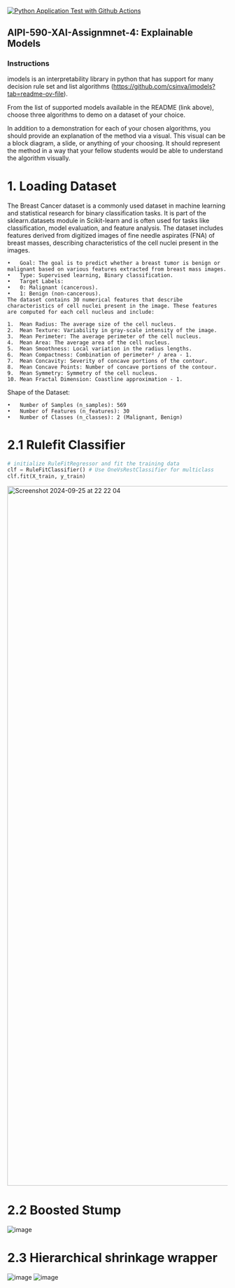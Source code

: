[![Python Application Test with Github Actions](https://github.com/BobZhang26/Bob_PythonTemplate1/actions/workflows/cicd.yml/badge.svg)](https://github.com/BobZhang26/Bob_PythonTemplate1/actions/workflows/cicd.yml)
## AIPI-590-XAI-Assignmnet-4: Explainable Models
### Instructions
imodels is an interpretability library in python that has support for many decision rule set and list algorithms (https://github.com/csinva/imodels?tab=readme-ov-file). 

From the list of supported models available in the README (link above), choose three algorithms to demo on a dataset of your choice. 

In addition to a demonstration for each of your chosen algorithms, you should provide an explanation of the method via a visual. This visual can be a block diagram, a slide, or anything of your choosing. It should represent the method in a way that your fellow students would be able to understand the algorithm visually.

# 1. Loading Dataset
The Breast Cancer dataset is a commonly used dataset in machine learning and statistical research for binary classification tasks. It is part of the sklearn.datasets module in Scikit-learn and is often used for tasks like classification, model evaluation, and feature analysis. The dataset includes features derived from digitized images of fine needle aspirates (FNA) of breast masses, describing characteristics of the cell nuclei present in the images.


	•	Goal: The goal is to predict whether a breast tumor is benign or malignant based on various features extracted from breast mass images.
	•	Type: Supervised learning, Binary classification.
	•	Target Labels:
	•	0: Malignant (cancerous).
	•	1: Benign (non-cancerous).
	The dataset contains 30 numerical features that describe characteristics of cell nuclei present in the image. These features are computed for each cell nucleus and include:

	1.	Mean Radius: The average size of the cell nucleus.
	2.	Mean Texture: Variability in gray-scale intensity of the image.
	3.	Mean Perimeter: The average perimeter of the cell nucleus.
	4.	Mean Area: The average area of the cell nucleus.
	5.	Mean Smoothness: Local variation in the radius lengths.
	6.	Mean Compactness: Combination of perimeter² / area - 1.
	7.	Mean Concavity: Severity of concave portions of the contour.
	8.	Mean Concave Points: Number of concave portions of the contour.
	9.	Mean Symmetry: Symmetry of the cell nucleus.
	10.	Mean Fractal Dimension: Coastline approximation - 1.
Shape of the Dataset:

	•	Number of Samples (n_samples): 569
	•	Number of Features (n_features): 30
	•	Number of Classes (n_classes): 2 (Malignant, Benign)

# 2.1 Rulefit Classifier
```python
# initialize RuleFitRegressor and fit the training data
clf = RuleFitClassifier() # Use OneVsRestClassifier for multiclass
clf.fit(X_train, y_train)
```
<img width="1601" alt="Screenshot 2024-09-25 at 22 22 04" src="https://github.com/user-attachments/assets/4c59edd9-7d82-478b-8841-e70173e9cd21">

# 2.2 Boosted Stump
![image](https://github.com/user-attachments/assets/6b8d797c-5c56-4969-92c4-124776e22e67)

# 2.3 Hierarchical shrinkage wrapper
![image](https://github.com/user-attachments/assets/e4626df2-512b-491b-896b-db180434e528)
![image](https://github.com/user-attachments/assets/65bab5b6-cb85-4a44-8be8-475e7b65d562)





